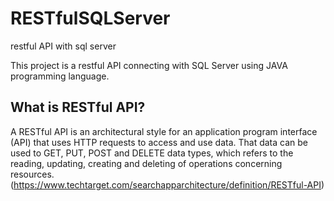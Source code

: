 # RESTfulSQLServer
 restful API with sql server

This project is a restful API connecting with SQL Server using JAVA programming language. 

## What is RESTful API?

A RESTful API is an architectural style for an application program interface (API) that uses HTTP requests to access and use data. That data can be used to GET, PUT, POST and DELETE data types, which refers to the reading, updating, creating and deleting of operations concerning resources.(https://www.techtarget.com/searchapparchitecture/definition/RESTful-API)
